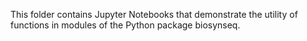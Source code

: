 This folder contains Jupyter Notebooks that demonstrate the utility of functions in modules of the Python package biosynseq.
